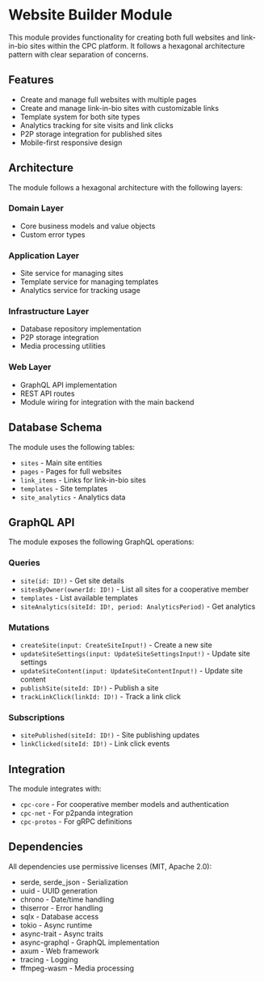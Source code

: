 # Website Builder Module

This module provides functionality for creating both full websites and link-in-bio sites within the CPC platform. It follows a hexagonal architecture pattern with clear separation of concerns.

## Features

- Create and manage full websites with multiple pages
- Create and manage link-in-bio sites with customizable links
- Template system for both site types
- Analytics tracking for site visits and link clicks
- P2P storage integration for published sites
- Mobile-first responsive design

## Architecture

The module follows a hexagonal architecture with the following layers:

### Domain Layer
- Core business models and value objects
- Custom error types

### Application Layer
- Site service for managing sites
- Template service for managing templates
- Analytics service for tracking usage

### Infrastructure Layer
- Database repository implementation
- P2P storage integration
- Media processing utilities

### Web Layer
- GraphQL API implementation
- REST API routes
- Module wiring for integration with the main backend

## Database Schema

The module uses the following tables:

- `sites` - Main site entities
- `pages` - Pages for full websites
- `link_items` - Links for link-in-bio sites
- `templates` - Site templates
- `site_analytics` - Analytics data

## GraphQL API

The module exposes the following GraphQL operations:

### Queries
- `site(id: ID!)` - Get site details
- `sitesByOwner(ownerId: ID!)` - List all sites for a cooperative member
- `templates` - List available templates
- `siteAnalytics(siteId: ID!, period: AnalyticsPeriod)` - Get analytics

### Mutations
- `createSite(input: CreateSiteInput!)` - Create a new site
- `updateSiteSettings(input: UpdateSiteSettingsInput!)` - Update site settings
- `updateSiteContent(input: UpdateSiteContentInput!)` - Update site content
- `publishSite(siteId: ID!)` - Publish a site
- `trackLinkClick(linkId: ID!)` - Track a link click

### Subscriptions
- `sitePublished(siteId: ID!)` - Site publishing updates
- `linkClicked(siteId: ID!)` - Link click events

## Integration

The module integrates with:

- `cpc-core` - For cooperative member models and authentication
- `cpc-net` - For p2panda integration
- `cpc-protos` - For gRPC definitions

## Dependencies

All dependencies use permissive licenses (MIT, Apache 2.0):

- serde, serde_json - Serialization
- uuid - UUID generation
- chrono - Date/time handling
- thiserror - Error handling
- sqlx - Database access
- tokio - Async runtime
- async-trait - Async traits
- async-graphql - GraphQL implementation
- axum - Web framework
- tracing - Logging
- ffmpeg-wasm - Media processing